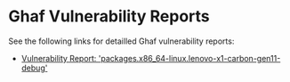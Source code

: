 <!--
SPDX-FileCopyrightText: 2023 Technology Innovation Institute (TII)

SPDX-License-Identifier: CC-BY-SA-4.0
-->

# Ghaf Vulnerability Reports

See the following links for detailled Ghaf vulnerability reports:

* [Vulnerability Report: 'packages.x86_64-linux.lenovo-x1-carbon-gen11-debug'](packages.x86_64-linux.lenovo-x1-carbon-gen11-debug.md)


